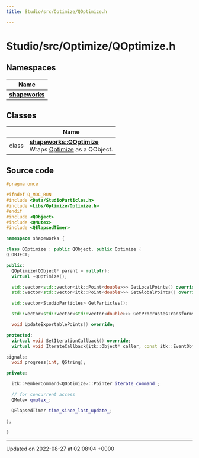 ```yaml
---
title: Studio/src/Optimize/QOptimize.h

---
```


# Studio/src/Optimize/QOptimize.h



## Namespaces

| Name           |
| -------------- |
| **[shapeworks](../Namespaces/namespaceshapeworks.md)**  |

## Classes

|                | Name           |
| -------------- | -------------- |
| class | **[shapeworks::QOptimize](../Classes/classshapeworks_1_1QOptimize.md)** <br>Wraps [Optimize](../Classes/classshapeworks_1_1Optimize.md) as a QObject.  |




## Source code

```cpp
#pragma once

#ifndef Q_MOC_RUN
#include <Data/StudioParticles.h>
#include <Libs/Optimize/Optimize.h>
#endif
#include <QObject>
#include <QMutex>
#include <QElapsedTimer>

namespace shapeworks {

class QOptimize : public QObject, public Optimize {
Q_OBJECT;

public:
  QOptimize(QObject* parent = nullptr);
  virtual ~QOptimize();

  std::vector<std::vector<itk::Point<double>>> GetLocalPoints() override;
  std::vector<std::vector<itk::Point<double>>> GetGlobalPoints() override;

  std::vector<StudioParticles> GetParticles();

  std::vector<std::vector<std::vector<double>>> GetProcrustesTransforms() override;

  void UpdateExportablePoints() override;

protected:
  virtual void SetIterationCallback() override;
  virtual void IterateCallback(itk::Object* caller, const itk::EventObject&) override;

signals:
  void progress(int, QString);

private:

  itk::MemberCommand<QOptimize>::Pointer iterate_command_;

  // for concurrent access
  QMutex qmutex_;

  QElapsedTimer time_since_last_update_;

};

}
```


-------------------------------

Updated on 2022-08-27 at 02:08:04 +0000
